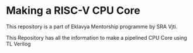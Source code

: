 # Making a RISC-V CPU Core
This repository is a part of Eklavya Mentorship programme by SRA Vjti.

This Repository has all the information to make a pipelined CPU Core using TL Verilog
